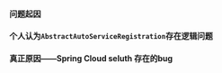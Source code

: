 #### 问题起因



#### 个人认为`AbstractAutoServiceRegistration`存在逻辑问题


#### 真正原因——Spring Cloud seluth 存在的bug